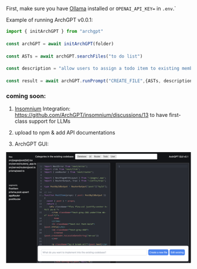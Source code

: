First, make sure you have [Ollama](https://ollama.ai/) installed or `OPENAI_API_KEY=` in `.env`.`

Example of running ArchGPT v0.0.1: 

```typescript
import { initArchGPT } from "archgpt"

const archGPT = await initArchGPT(folder)

const ASTs = await archGPT.searchFiles("to do list")

const description = "allow users to assign a todo item to existing members in a team"

const result = await archGPT.runPrompt("CREATE_FILE",{ASTs, description,llm: "GPT4"})
```



### coming soon: 

1. [Insomnium](https://github.com/ArchGPT/insomnium/) Integration: https://github.com/ArchGPT/insomnium/discussions/13 to have first-class support for LLMs

2. upload to npm & add API documentations

3. ArchGPT GUI: 

![HN](https://github.com/ArchGPT/ArchGPT/blob/main/gui.png?raw=true)

